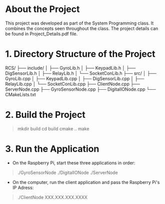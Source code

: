 # About the Project
This project was developed as part of the System Programming class. It combines the concepts seen throughout the class.
The project details can be found in Project_Details.pdf file.

# 1. Directory Structure of the Project
RCS/
├── include/
│   ├── GyroLib.h
│   ├── KeypadLib.h
│   ├── DigSensorLib.h
│   ├── RelayLib.h
│   └── SocketConLib.h
├── src/
│   ├── GyroLib.cpp
│   ├── KeypadLib.cpp
│   ├── DigSensorLib.cpp
│   ├── RelayLib.cpp
│   └── SocketConLib.cpp
├── ClientNode.cpp
├── ServerNode.cpp
├── GyroSensorNode.cpp
├── DigitalIONode.cpp
└── CMakeLists.txt

# 2. Build the Project
> mkdir build
> cd build
> cmake ..
> make


# 3. Run the Application
- On the Raspberry Pi, start these three applications in order:
> ./GyroSensorNode
> ./DigitalIONode
> ./ServerNode

- On the computer, run the client application and pass the Raspberry Pi's IP Adress:
> ./ClientNode XXX.XXX.XXX.XXXX

